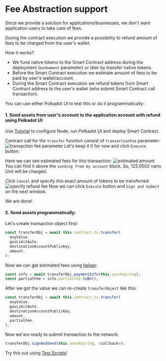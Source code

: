 # Fee Abstraction support
Since we provide a solution for applications/businesses, we don't want application users to take care of fees. 

During the contract execution we provide a possibility to refund amount of fees to be charged from the user's wallet.

How it works?
* We fund native tokens to the Smart Contract address during the deployment (`endowment` parameter) or later by transfer native tokens.
* Before the Smart Contract execution we estimate amount of fees to be paid by user's wallet/account.
* During the Smart Contract execution we refund tokens from Smart Contract address to the user's wallet (who submit Smart Contract call transaction).

You can use either Polkadot UI to test this or do it programmatically:
#### 1. Send assets from user's account to the application account with refund using Polkadot UI:

Use [Tutorial](./quick-start.md) to configure Node, run Polkadot UI and deploy Smart Contract.

Contract call for the `transfer` function consist of `transactionFee` parameter:
![transaction fee parameter](https://staticassetsshare.s3-us-west-2.amazonaws.com/Screenshot+from+2021-01-12+14-05-47.png)
Let's keep it 0 for now and click `Execute` button.

Here we can see estimated fees for this transaction:
![estimated amount](https://staticassetsshare.s3-us-west-2.amazonaws.com/Screenshot+from+2021-01-12+14-06-03.png)
You can find it above the `sending from my account` block. So, 125.0002 nano Unit will be charged.

Click `Cancel` and specify this exact amount of tokens to be transferred:
![specify refund fee](https://staticassetsshare.s3-us-west-2.amazonaws.com/Screenshot+from+2021-01-12+14-06-22.png)
Now we can click `Execute` button and `Sign and Submit` on the next window.

We are done!

#### 2. Send assets programmatically:

Let's create transaction object first:
```javascript
const transferObj = await this.contract.tx.transfer(
  anyValue,
  gasLimitAuto,
  destinationAccountPublicKey,
  amount,
);
```
Now we can get estimated fees using [helper](https://polkadot.js.org/docs/api/cookbook/tx/#how-do-i-estimate-the-transaction-fees):
```javascript
const info = await transferObj.paymentInfo(this.userKeyring);
const partialFee = info.partialFee.toBn();
```
After we got the value we can re-create `transferObject` like this:
```javascript
const transferObj = await this.contract.tx.transfer(
  anyValue,
  gasLimitAuto,
  destinationAccountPublicKey,
  amount,
  partialFee,
);
```

Now we'are ready to submit transaction to the network:
```javascript
transferObj.signAndSend(this.userKeyring, <callback>);
```

Try this out using [Test Scripts](https://github.com/Cerebellum-Network/test-scripts)!
